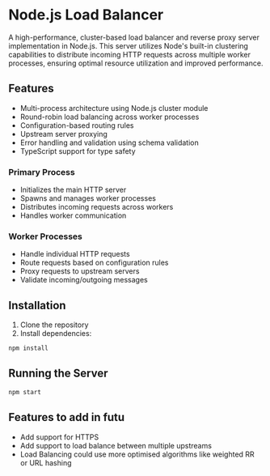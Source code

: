 # Node.js Load Balancer

A high-performance, cluster-based load balancer and reverse proxy server implementation in Node.js. This server utilizes Node's built-in clustering capabilities to distribute incoming HTTP requests across multiple worker processes, ensuring optimal resource utilization and improved performance.

## Features

- Multi-process architecture using Node.js cluster module
- Round-robin load balancing across worker processes
- Configuration-based routing rules
- Upstream server proxying
- Error handling and validation using schema validation
- TypeScript support for type safety

### Primary Process
- Initializes the main HTTP server
- Spawns and manages worker processes
- Distributes incoming requests across workers
- Handles worker communication

### Worker Processes
- Handle individual HTTP requests
- Route requests based on configuration rules
- Proxy requests to upstream servers
- Validate incoming/outgoing messages

## Installation

1. Clone the repository
2. Install dependencies:
```bash
npm install
```

## Running the Server

```bash
npm start
```

## Features to add in futu

- Add support for HTTPS
- Add support to load balance between multiple upstreams
- Load Balancing could use more optimised algorithms like weighted RR or URL hashing

